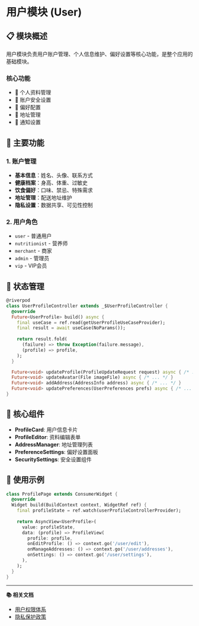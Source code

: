 # 用户模块 (User)

## 📋 模块概述

用户模块负责用户账户管理、个人信息维护、偏好设置等核心功能，是整个应用的基础模块。

### 核心功能
- 👤 个人资料管理
- 🔐 账户安全设置
- 🎯 偏好配置
- 📍 地址管理
- 🔔 通知设置

## 🎯 主要功能

### 1. 账户管理
- **基本信息**：姓名、头像、联系方式
- **健康档案**：身高、体重、过敏史
- **饮食偏好**：口味、禁忌、特殊需求
- **地址管理**：配送地址维护
- **隐私设置**：数据共享、可见性控制

### 2. 用户角色
- `user` - 普通用户
- `nutritionist` - 营养师
- `merchant` - 商家
- `admin` - 管理员
- `vip` - VIP会员

## 🔌 状态管理

```dart
@riverpod
class UserProfileController extends _$UserProfileController {
  @override
  Future<UserProfile> build() async {
    final useCase = ref.read(getUserProfileUseCaseProvider);
    final result = await useCase(NoParams());
    
    return result.fold(
      (failure) => throw Exception(failure.message),
      (profile) => profile,
    );
  }

  Future<void> updateProfile(ProfileUpdateRequest request) async { /* ... */ }
  Future<void> updateAvatar(File imageFile) async { /* ... */ }
  Future<void> addAddress(AddressInfo address) async { /* ... */ }
  Future<void> updatePreferences(UserPreferences prefs) async { /* ... */ }
}
```

## 📱 核心组件

- **ProfileCard**: 用户信息卡片
- **ProfileEditor**: 资料编辑表单
- **AddressManager**: 地址管理列表
- **PreferenceSettings**: 偏好设置面板
- **SecuritySettings**: 安全设置组件

## 🚀 使用示例

```dart
class ProfilePage extends ConsumerWidget {
  @override
  Widget build(BuildContext context, WidgetRef ref) {
    final profileState = ref.watch(userProfileControllerProvider);
    
    return AsyncView<UserProfile>(
      value: profileState,
      data: (profile) => ProfileView(
        profile: profile,
        onEditProfile: () => context.go('/user/edit'),
        onManageAddresses: () => context.go('/user/addresses'),
        onSettings: () => context.go('/user/settings'),
      ),
    );
  }
}
```

---

**📚 相关文档**
- [用户权限体系](./docs/USER_PERMISSIONS.md)
- [隐私保护政策](./docs/PRIVACY_POLICY.md)
